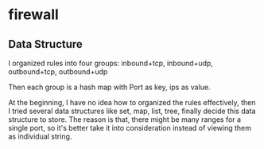 # firewall

## Data Structure

I organized rules into four groups:
inbound+tcp, inbound+udp, outbound+tcp, outbound+udp

Then each group is a hash map with Port as key, ips as value.

At the beginning, I have no idea how to organized the rules effectively, 
then I tried several data structures like set, map, list, tree, finally decide this data structure to store.
The reason is that, there might be many ranges for a single port, so it's better take it into consideration instead of viewing them as individual string.

 